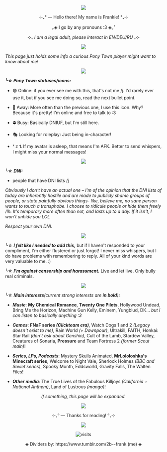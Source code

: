 <p align="center"> <img src="https://media1.tenor.com/m/CxG-dvj9VJgAAAAC/roblox-pressure-pressure-roblox.gif"/> </p>
<p style=""></p>
<div class="sc-1ye87qi-0 bCBphS"><p align="center">⊹₊° ― Hello there! My name is Frankie! °₊⊹</p>
<p align="center">｡◈ I go by any pronouns :3 <span>◈｡˚</span></p>    
<div class="sc-1ye87qi-0 bCBphS"><p align="center">⊹₊ <em>I am a legal adult, please interact in EN/DEU/RU</em> ₊⊹</p>
<p align="center"> <img src="https://64.media.tumblr.com/5ce67ca853d39131caa69e8b83ff8853/62a32bf8dc0d7b76-4b/s2048x3072/e903f37b4be438fd8f1977a96b3af13c077f7f28.pnj" /> </p>
<p style=""><em>This page just holds some info a curious Pony Town player might want to know about me!</em></p>
<p align="center"> <img src="https://64.media.tumblr.com/2ca023e483677345a8ebc80395317a78/91cd9f8a617cc37f-09/s2048x3072/6e3192184611e80d82519ac966cb20c2e0dff7dd.pnj" /> </p>
<p style=""></p><p style=""><strong><span>╰☆</span> <em>Pony Town statuses/icons:</em></strong></p>
<ul><li><p style="">🟢 Online: if you ever see me with this, that's not me /j. I'd rarely ever use it, but if you see me doing so, read the next bullet point. </p></li>
<li><p style="">🌙 Away: More often than the previous one, I use this icon. Why? Because it's pretty! I'm online and free to talk to :3 </p></li>
<li><p style="">⛔ Busy: Basically DNIUF, but I'm still here.</p></li>
<li><p style="">🎭 Looking for roleplay: Just being in-character!</p></li>
<li><p style=""><span>ᶻ 𝗓 𐰁</span> If my avatar is asleep, that means I'm AFK. Better to send whispers, I might miss your normal messages!</p><p style=""></p></li></ul>
<p style=""></p>
<p align="center"> <img src="https://64.media.tumblr.com/2ca023e483677345a8ebc80395317a78/91cd9f8a617cc37f-09/s2048x3072/6e3192184611e80d82519ac966cb20c2e0dff7dd.pnj" /> </p>
<p style=""><span>╰☆</span> <strong><em>DNI:</em></strong> </p>
<ul><li><p style="">people that have DNI lists /j</li></ul>
<p style=""><em>Obviously I don't have an actual one – I'm of the opinion that the DNI lists of today are inherently hostile and are made to publicly shame groups of people, or state painfully obvious things- like, believe me, no sane person wants to touch a transphobe. I choose to ridicule people or hide them freely /lh. It's temporary more often than not, and lasts up to a day. If it isn't, I won't unhide you LOL</em></p>
<p style=""><em>Respect your own DNI.</em></p>
<p style=""></p>
<p align="center"> <img src="https://64.media.tumblr.com/2ca023e483677345a8ebc80395317a78/91cd9f8a617cc37f-09/s2048x3072/6e3192184611e80d82519ac966cb20c2e0dff7dd.pnj" /> </p>
<p style=""><span>╰☆</span> <strong><em>I felt like I needed to add this,</em></strong> but if I haven't responded to your compliment, I'm either flustered or just forgot! I never miss whispers, but I do have problems with remembering to reply. All of your kind words are very valuable to me. :)</p>
<p style=""><span>╰☆</span> <strong><em>I'm against censorship and harassment.</em></strong> Live and let live. Only bully real criminals.</em>
<p align="center"> <img src="https://64.media.tumblr.com/2ca023e483677345a8ebc80395317a78/91cd9f8a617cc37f-09/s2048x3072/6e3192184611e80d82519ac966cb20c2e0dff7dd.pnj" /> </p>
<p style=""><span>╰☆</span> <strong><em>Main interests</strong>(current strong interests are <strong>in bold</strong>)<strong>:</strong></em></p>
<ul><li><p style=""><em><strong>Music</strong></em>: <strong>My Chemical Romance</strong>, <strong>Twenty One Pilots</strong>, Hollywood Undead, Bring Me the Horizon, Machine Gun Kelly, Eminem, Yungblud, DK... <em>but I can listen to basically anything :3</em></p></li>
<li><p style=""><em><strong>Games</strong></em>: <strong>FNaF series <em>(Clickteam era)</em></strong>, Watch Dogs 1 and 2 <em>(Legacy doesn't exist to me)</em>, Rain World <em>(+ Downpour)</em>, Ultrakill, FAITH, Honkai: Star Rail <em>(don't ask about Genshin)</em>, Cult of the Lamb, Stardew Valley, Creatures of Sonaria, <strong>Pressure</strong> and Team Fortress 2 <em>(former Scout main)</em>!</p></li>
<li><p style=""><em><strong>Series, LPs, Podcasts</strong></em>: Mystery Skulls Animated, <strong>MrLololoshka's Minecraft series</strong>, Welcome to Night Vale, Sherlock Holmes <em>(BBC and Soviet series)</em>, Spooky Month, Eddsworld, Gravity Falls, The Walten Files!</p></li>
<li><p style=""><em><strong>Other media</strong></em>: The True Lives of the Fabulous Killjoys <em>(California + National Anthem)</em>, Land of Lustrous <em>(manga)</em>!</p></li></ul>
<p style=""></p>
<p align="center"><em>If something, this page will be expanded.</em>
<p align="center"> <img src="https://64.media.tumblr.com/ee93fbf17ce48e23aef3928a2b801a44/91cd9f8a617cc37f-c4/s2048x3072/caec05e6a2c78dc05f8b4c7c6ee685f91df2ddc5.pnj" /> </p>
<p align="center">⊹₊° ― Thanks for reading! °₊⊹</p></div>
<p align="center"> <img src="https://media1.tenor.com/m/NMUxbA9wW3MAAAAd/mikeyway-mikey-way.gif"/> </p>
<p align="center"><img src="https://visit-counter.vercel.app/counter.png?page=https%3A%2F%2Fgithub.com%2F2b-frank&s=20&c=ff0000&bg=00000000&no=5&ff=electrolize&tb=&ta=+people+saw+my+shit" alt="visits">
<p align="center"> ◈ Dividers by: https://www.tumblr.com/2b--frank (me) ◈ </p>
